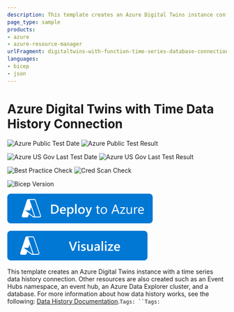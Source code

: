 ```yaml
---
description: This template creates an Azure Digital Twins instance configured with a time series data history connection. In order to create a connection, other resources must be created such as an Event Hubs namespace, an event hub, Azure Data Explorer cluster, and a database. Data is sent to an event hub which eventually forwards the data to the Azure Data Explorer cluster. Data is stored in a database table in the cluster
page_type: sample
products:
- azure
- azure-resource-manager
urlFragment: digitaltwins-with-function-time-series-database-connection
languages:
- bicep
- json
---
```

# Azure Digital Twins with Time Data History Connection

![Azure Public Test Date](https://azurequickstartsservice.blob.core.windows.net/badges/quickstarts/microsoft.digitaltwins/digitaltwins-with-function-time-series-database-connection/PublicLastTestDate.svg)
![Azure Public Test Result](https://azurequickstartsservice.blob.core.windows.net/badges/quickstarts/microsoft.digitaltwins/digitaltwins-with-function-time-series-database-connection/PublicDeployment.svg)

![Azure US Gov Last Test Date](https://azurequickstartsservice.blob.core.windows.net/badges/quickstarts/microsoft.digitaltwins/digitaltwins-with-function-time-series-database-connection/FairfaxLastTestDate.svg)
![Azure US Gov Last Test Result](https://azurequickstartsservice.blob.core.windows.net/badges/quickstarts/microsoft.digitaltwins/digitaltwins-with-function-time-series-database-connection/FairfaxDeployment.svg)

![Best Practice Check](https://azurequickstartsservice.blob.core.windows.net/badges/quickstarts/microsoft.digitaltwins/digitaltwins-with-function-time-series-database-connection/BestPracticeResult.svg)
![Cred Scan Check](https://azurequickstartsservice.blob.core.windows.net/badges/quickstarts/microsoft.digitaltwins/digitaltwins-with-function-time-series-database-connection/CredScanResult.svg)

![Bicep Version](https://azurequickstartsservice.blob.core.windows.net/badges/quickstarts/microsoft.digitaltwins/digitaltwins-with-function-time-series-database-connection/BicepVersion.svg)

[![Deploy To Azure](https://raw.githubusercontent.com/Azure/azure-quickstart-templates/master/1-CONTRIBUTION-GUIDE/images/deploytoazure.svg?sanitize=true)](https://portal.azure.com/#create/Microsoft.Template/uri/https%3A%2F%2Fraw.githubusercontent.com%2FAzure%2Fazure-quickstart-templates%2Fmaster%2Fquickstarts%2Fmicrosoft.digitaltwins%2Fdigitaltwins-with-function-time-series-database-connection%2Fazuredeploy.json)

[![Visualize](https://raw.githubusercontent.com/Azure/azure-quickstart-templates/master/1-CONTRIBUTION-GUIDE/images/visualizebutton.svg?sanitize=true)](http://armviz.io/#/?load=https%3A%2F%2Fraw.githubusercontent.com%2FAzure%2Fazure-quickstart-templates%2Fmaster%2Fquickstarts%2Fmicrosoft.digitaltwins%2Fdigitaltwins-with-function-time-series-database-connection%2Fazuredeploy.json)  

This template creates an Azure Digital Twins instance with a time series data history connection. Other resources are also created such as an Event Hubs namespace, an event hub, an Azure Data Explorer cluster, and a database.
For more information about how data history works, see the following: [Data History Documentation](https://learn.microsoft.com/en-us/azure/digital-twins/concepts-data-history).`Tags: ``Tags: `